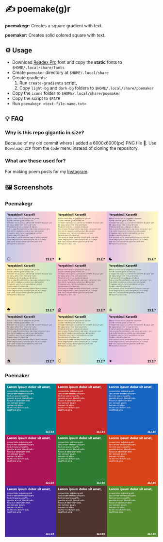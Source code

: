 # ✍ poemake(g)r

__poemakegr:__ Creates a square gradient with text.

__poemaker:__ Creates solid colored square with text.

## ⚙️ Usage

- Download [Readex Pro](https://fonts.google.com/specimen/Readex+Pro) font and copy the __static__ fonts to `$HOME/.local/share/fonts`
- Create `poemaker` directory at `$HOME/.local/share`
- Create gradients:
  1. Run `create-gradients` script,
  2. Copy `light-bg` and `dark-bg` folders to `$HOME/.local/share/poemaker`
- Copy the `icons` folder to `$HOME/.local/share/poemaker`
- Copy the script to `$PATH`
- Run `poemakegr <text-file-name.txt>`

## 💡 FAQ

### Why is this repo gigantic in size?

Because of my old commit where I added a 6000x6000(px) PNG file 😬. Use `Download ZIP` from the `Code` menu instead of cloning the repository.

### What are these used for?

For making poem posts for my [Instagram](https://www.instagram.com/amaboylece).

## 🖼️ Screenshots

### Poemakegr

<img src="screenshot_gradient.jpg" alt="Poemakegr">

### Poemaker

<img src="screenshot.jpg" alt="Poemaker">
